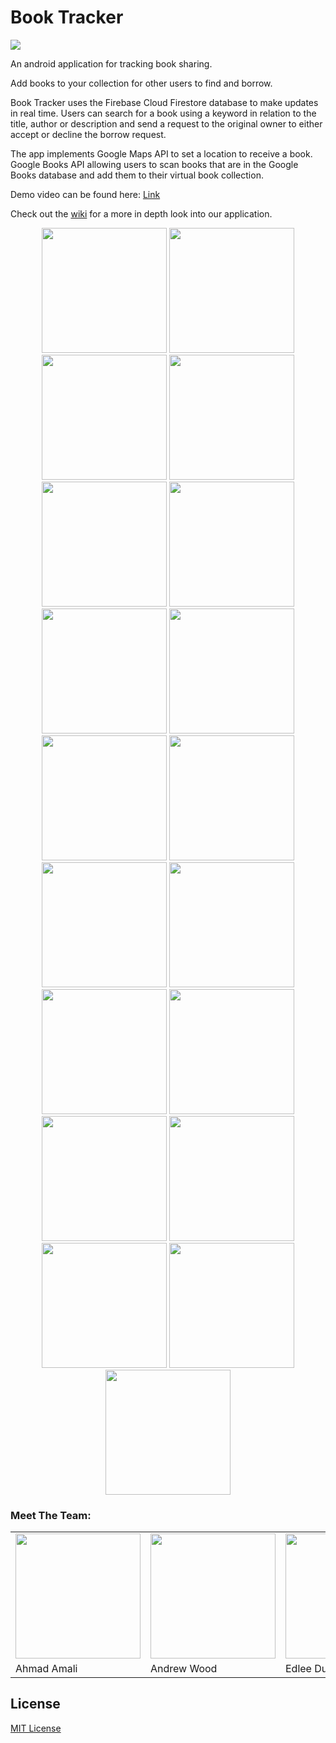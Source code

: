 # Book Tracker 
<img src="doc/images/booktracker_banner.jpg" />

An android application for tracking book sharing.  

Add books to your collection for other users to find and borrow. 

Book Tracker uses the Firebase Cloud Firestore database to make updates in real time. Users can search for a book using a keyword in relation to the title, author or description and send a request to the original owner to either accept or decline the borrow request.

The app implements Google Maps API to set a location to receive a book. Google Books API allowing users to scan books that are in the Google Books database and add them to their virtual book collection.

Demo video can be found here: [Link](https://youtu.be/3QTKJmWGeJM)

Check out the [wiki](https://github.com/CMPUT301F20T11/Cloud8/wiki) for a more in depth look into our application.

<p align="center">
	<img width="200" src="doc/images/UI/Login.png"/>
	<img width="200" src="doc/images/UI/Sign Up.png"/>
	<img width="200" src="doc/images/UI/Add Book.png"/>
	<img width="200" src="doc/images/UI/Edit Book.png"/>
	<img width="200" src="doc/images/UI/Filter.png"/>
	<img width="200" src="doc/images/UI/MyBooks.png"/>
	<img width="200" src="doc/images/UI/Borrowed Books.png"/>
	<img width="200" src="doc/images/UI/Find Books.png"/>
	<img width="200" src="doc/images/UI/Incoming Requests.png"/>
	<img width="200" src="doc/images/UI/Accepted Requests.png"/>
	<img width="200" src="doc/images/UI/Requested.png"/>
	<img width="200" src="doc/images/UI/NavDrawer.png"/>
	<img width="200" src="doc/images/UI/Profile.png"/>
	<img width="200" src="doc/images/UI/Edit Profile.png"/>
	<img width="200" src="doc/images/UI/Scan.png"/>
	<img width="200" src="doc/images/UI/View Book.png"/>
	<img width="200" src="doc/images/UI/View User.png"/>
	<img width="200" src="doc/images/UI/SetGeo.png"/>
	<img width="200" src="doc/images/UI/ViewGeo.png"/>
	
</p>

### Meet The Team:
<table>
   <tr>
       <td><img src="https://avatars2.githubusercontent.com/u/38020079?v=4" width="200"></td>
       <td><img src="https://avatars3.githubusercontent.com/u/23269446?v=4" width="200"></td>
<td><img src="https://avatars2.githubusercontent.com/u/55123805?v=4" width="200"></td>
<td><img src="https://avatars0.githubusercontent.com/u/36421303?v=4" width="200"></td>
<td><img src="https://avatars0.githubusercontent.com/u/36421303?v=4.png" width="200"></td>
<td><img src="https://avatars3.githubusercontent.com/u/71898694?v=4" width="200"></td>
   </tr>
   <tr>
        <td>Ahmad Amali</td>
	<td>Andrew Wood</td>
	<td>Edlee Ducay</td>
	<td>Ivan Penales</td>
	<td>Ryan Moro</td>
	<td>ZiQing Ma</td>
    </tr>
<tr>
</table>

## License
[MIT License](https://github.com/CMPUT301F20T11/Cloud8/blob/master/LICENSE)
